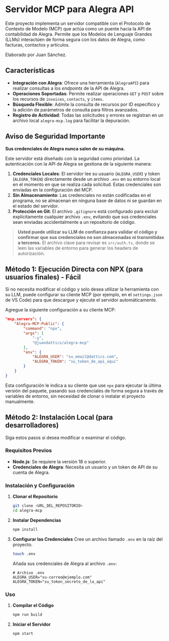 # Servidor MCP para Alegra API

Este proyecto implementa un servidor compatible con el Protocolo de Contexto de Modelo (MCP) que actúa como un puente hacia la API de contabilidad de Alegra. Permite que los Modelos de Lenguaje Grandes (LLMs) interactúen de forma segura con los datos de Alegra, como facturas, contactos y artículos.

Elaborado por Juan Sánchez.

## Características

  * **Integración con Alegra**: Ofrece una herramienta (`AlegraAPI`) para realizar consultas a los *endpoints* de la API de Alegra.
  * **Operaciones Soportadas**: Permite realizar operaciones `GET` y `POST` sobre los recursos de `invoices`, `contacts`, y `items`.
  * **Búsqueda Flexible**: Admite la consulta de recursos por ID específico y la adición de parámetros de consulta para filtros avanzados.
  * **Registro de Actividad**: Todas las solicitudes y errores se registran en un archivo local `alegra-mcp.log` para facilitar la depuración.

## Aviso de Seguridad Importante

**Sus credenciales de Alegra nunca salen de su máquina.**

Este servidor está diseñado con la seguridad como prioridad. La autenticación con la API de Alegra se gestiona de la siguiente manera:

1.  **Credenciales Locales**: El servidor lee su usuario (`ALEGRA_USER`) y token (`ALEGRA_TOKEN`) directamente desde un archivo `.env` en su entorno local en el momento en que se realiza cada solicitud. Estas credenciales son enviadas en la configuración del MCP.
2.  **Sin Almacenamiento**: Las credenciales no están codificadas en el programa, no se almacenan en ninguna base de datos ni se guardan en el estado del servidor.
3.  **Protección en Git**: El archivo `.gitignore` está configurado para excluir explícitamente cualquier archivo `.env`, evitando que sus credenciales sean enviadas accidentalmente a un repositorio de código.

> **Usted puede utilizar su LLM de confianza para validar el código y confirmar que sus credenciales no son almacenadas ni transmitidas a terceros.** El archivo clave para revisar es `src/auth.ts`, donde se leen las variables de entorno para generar los headers de autorización.

## Método 1: Ejecución Directa con NPX (para usuarios finales) - Fácil

Si no necesita modificar el código y solo desea utilizar la herramienta con su LLM, puede configurar su cliente MCP (por ejemplo, en el `settings.json` de VS Code) para que descargue y ejecute el servidor automáticamente.

Agregue la siguiente configuración a su cliente MCP:

```json
"mcp.servers": {
    "Alegra-MCP-Public": {
        "command": "npx",
        "args": [
            "-y",
            "@juandattics/alegra-mcp"
        ],
        "env": {
            "ALEGRA_USER": "su_email@dattics.com",
            "ALEGRA_TOKEN": "su_token_de_api_aqui"
        }
    }
}
```

Esta configuración le indica a su cliente que use `npx` para ejecutar la última versión del paquete, pasando sus credenciales de forma segura a través de variables de entorno, sin necesidad de clonar o instalar el proyecto manualmente.

## Método 2: Instalación Local (para desarrolladores)

Siga estos pasos si desea modificar o examinar el código.

### Requisitos Previos

  * **Node.js**: Se requiere la versión 18 o superior.
  * **Credenciales de Alegra**: Necesita un usuario y un token de API de su cuenta de Alegra.

### Instalación y Configuración

1.  **Clonar el Repositorio**

    ```bash
    git clone <URL_DEL_REPOSITORIO>
    cd alegra-mcp
    ```

2.  **Instalar Dependencias**

    ```bash
    npm install
    ```

3.  **Configurar las Credenciales**
    Cree un archivo llamado `.env` en la raíz del proyecto.

    ```bash
    touch .env
    ```

    Añada sus credenciales de Alegra al archivo `.env`:

    ```dotenv
    # Archivo .env
    ALEGRA_USER="su-correo@ejemplo.com"
    ALEGRA_TOKEN="su_token_secreto_de_la_api"
    ```

### Uso

1.  **Compilar el Código**

    ```bash
    npm run build
    ```

2.  **Iniciar el Servidor**

    ```bash
    npm start
    ```

